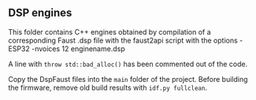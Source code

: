 ## DSP engines

This folder contains C++ engines obtained by compilation of a corresponding Faust .dsp file with the faust2api script with the options -ESP32 -nvoices 12 enginename.dsp

A line with `throw std::bad_alloc()` has been commented out of the code.

Copy the DspFaust files into the `main` folder of the project. Before building the firmware, remove old build results with `idf.py fullclean`.

